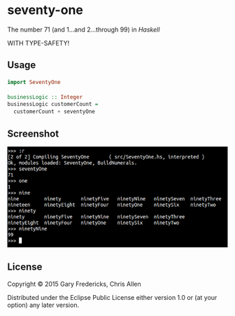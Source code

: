 # seventy-one

The number 71 (and 1...and 2...through 99) in *Haskell*

WITH TYPE-SAFETY!

## Usage

``` haskell
import SeventyOne

businessLogic :: Integer
businessLogic customerCount =
  customerCount + seventyOne
```

## Screenshot

![](ss.png "macros r00l")

## License

Copyright © 2015 Gary Fredericks, Chris Allen

Distributed under the Eclipse Public License either version 1.0 or (at
your option) any later version.
